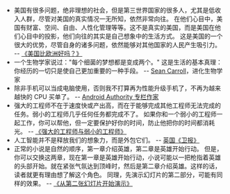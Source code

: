 * 美国有很多问题，绝非理想的社会，但是第三世界国家的很多人，尤其是低收入人群，尽管对美国的真实情况一无所知，依然非常向往。
在他们心目中，美国有财富、空间、自由、人性化管理等等。这不是真实的美国，而是美国在他们心目中的投影，他们向往的其实是自己想象中的生活方式。
这是美国的一个很大的优势，尽管自身的诸多问题，依然能够对其他国家的人民产生吸引力。
-- [《美国比欧洲好吗？》](https://walkingtheworld.substack.com/p/us-is-better-than-europe)
* 一个生物学家说过："每个细菌的梦想都是变成两个。" 这是生活的基本真理：你经历的一切只是使自己更加重要的一种手段。
-- [Sean Carroll](https://nautil.us/the-sean-carrolls-explain-the-universe-1171296/)，进化生物学家
* 除非手机可以当成电脑使用，否则我不打算再为性能升级手机了，不再为越来越快的 CPU 买单了。
-- [Android Authority 专栏作家](https://www.androidauthority.com/phone-pc-performance-3504716/)
* 强大的工程师不在于速度快或产出高，而在于能够完成其他工程师无法完成的任务。弱小的工程师几乎任何任务都完成不了。
如果你和一个弱小的工程师一起工作，你可以帮他，但一定要保护好你的时间，防止他把你的时间都消耗光。
-- [《强大的工程师与弱小的工程师》](https://www.seangoedecke.com/weak-engineers/)
* 人工智能并不是释放我们的想象力，而是外包它们。
-- [英国《卫报》](https://www.theguardian.com/technology/2024/nov/16/ai-isnt-about-unleashing-our-imaginations-its-about-outsourcing-them-the-real-purpose-is-profit)
* 正常的小说是自然的顺序，第一章介绍英雄，第二章是英雄开始行动。
但是，你可以交换这两章，现在第一章是英雄开始行动，小说可能以一把枪指着英雄的头部开始。就在紧张气氛达到顶峰时，然后是第二章介绍英雄。这样的话，读者就更有理由想了解这个角色。
同理，先演示幻灯片的第二部分，可能有同样的效果。
-- [《从第二张幻灯片开始演示》](https://tidyfirst.substack.com/p/start-presentations-on-the-second)